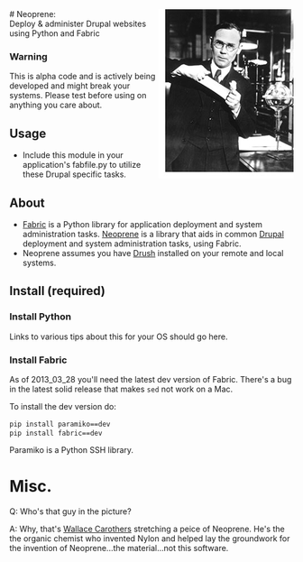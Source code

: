 <img width="239" height="300" align="right" alt="Image of Wallace Carothers stretching Neoprene" src="/media/carothers.jpg" />
# Neoprene:<br />Deploy & administer Drupal websites<br />using Python and Fabric

### Warning
This is alpha code and is actively being developed and might break your systems. Please test before using on anything you care about.

## Usage
* Include this module in your application's fabfile.py to utilize these Drupal specific tasks.

## About
* [Fabric](http://docs.fabfile.org) is a Python library for application deployment and system administration tasks. [Neoprene](https://github.com/scimusmn/neoprene) is a library that aids in common [Drupal](http://www.drupal.org) deployment and system administration tasks, using Fabric.
* Neoprene assumes you have [Drush](http://drupal.org/project/drush) installed on your remote and local systems.

## Install (required)

### Install Python 
Links to various tips about this for your OS should go here.

### Install Fabric
As of 2013_03_28 you'll need the latest dev version of Fabric. There's a bug in the latest solid release that makes `sed` not work on a Mac.

To install the dev version do:

    pip install paramiko==dev
    pip install fabric==dev

Paramiko is a Python SSH library.

# Misc.
Q: Who's that guy in the picture?

A: Why, that's [Wallace Carothers](http://en.wikipedia.org/wiki/Wallace_Carothers) stretching a peice of Neoprene. He's the the organic chemist who invented Nylon and helped lay the groundwork for the invention of Neoprene...the material...not this software.
